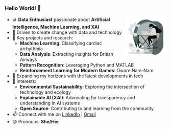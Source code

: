 ### Hello World! 👋
<img width="25%" align="right" alt="Github"
src="https://github.com/ChantelleAA/ChantelleAA/blob/main/94528-programmer.gif" />


- 📊 **Data Enthusiast** passionate about **Artificial Intelligence, Machine Learning, and XAI**
- 🌟 Driven to create change with data and technology
- 💼 Key projects and research:
  - **Machine Learning**: Classifying cardiac arrhythmia
  - **Data Analysis**: Extracting insights for British Airways
  - **Pattern Recognition**: Leveraging Python and MATLAB
  - **Reinforcement Learning for Modern Games**: Oware Nam-Nam
- 🔭 Expanding my horizons with the latest developments in tech
- 🌱 Interests:
  - **Environmental Sustainability**: Exploring the intersection of technology and ecology
  - **Explainable AI (XAI)**: Advocating for transparency and understanding in AI systems
  - **Open Source**: Contributing to and learning from the community
- 📫 Connect with me on [LinkedIn](https://www.linkedin.com/in/chantelleaa/) | [Gmail](chantelle.amoako-atta@aims.ac.rw)
- 😄 Pronouns: **She/Her**


<img src="https://komarev.com/ghpvc/?username=gpy1234&style=flat-square&color=blue"
alt=""/>

